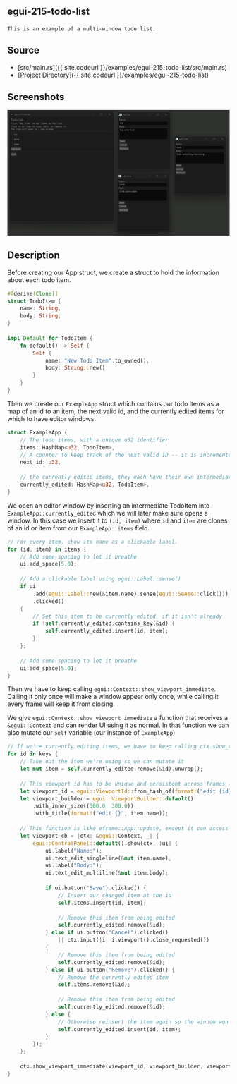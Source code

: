 ## egui-215-todo-list

    This is an example of a multi-window todo list.

## Source

- [src/main.rs]({{ site.codeurl }}/examples/egui-215-todo-list/src/main.rs)
- [Project Directory]({{ site.codeurl }}/examples/egui-215-todo-list)

## Screenshots

![Screenshot](screen1.png)

## Description

Before creating our App struct, we create a struct to hold the information about each todo item.

```rust
#[derive(Clone)]
struct TodoItem {
    name: String,
    body: String,
}

impl Default for TodoItem {
    fn default() -> Self {
        Self {
            name: "New Todo Item".to_owned(),
            body: String::new(),
        }
    }
}
```

Then we create our `ExampleApp` struct which contains our todo items as a map of an id to an item, the next valid id, and the currently edited items for which to have editor windows.

```rust
struct ExampleApp {
    // The todo items, with a unique u32 identifier
    items: HashMap<u32, TodoItem>,
    // A counter to keep track of the next valid ID -- it is incremented every time it's used
    next_id: u32,

    // the currently edited items, they each have their own intermediate state
    currently_edited: HashMap<u32, TodoItem>,
}
```

We open an editor window by inserting an intermediate TodoItem into `ExampleApp::currently_edited` which we will later make sure opens a window.
In this case we insert it to `(id, item)` where `id` and `item` are clones of an id or item from our `ExampleApp::items` field.

```rust
// For every item, show its name as a clickable label.
for (id, item) in items {
    // Add some spacing to let it breathe
    ui.add_space(5.0);

    // Add a clickable label using egui::Label::sense()
    if ui
        .add(egui::Label::new(&item.name).sense(egui::Sense::click()))
        .clicked()
    {
        // Set this item to be currently edited, if it isn't already
        if !self.currently_edited.contains_key(&id) {
            self.currently_edited.insert(id, item);
        }
    };

    // Add some spacing to let it breathe
    ui.add_space(5.0);
}
```

Then we have to keep calling `egui::Context::show_viewport_immediate`.
Calling it only once will make a window appear only once, while calling it every frame will keep it from closing.

We give `egui::Context::show_viewport_immediate` a function that receives a `&egui::Context` and can render UI using it as normal.
In that function we can also mutate our `self` variable (our instance of `ExampleApp`)

```rust
// If we're currently editing items, we have to keep calling ctx.show_viewport_immediate for every editor window, with its own id
for id in keys {
    // Take out the item we're using so we can mutate it
    let mut item = self.currently_edited.remove(&id).unwrap();

    // This viewport id has to be unique and persistent across frames
    let viewport_id = egui::ViewportId::from_hash_of(format!("edit {id}"));
    let viewport_builder = egui::ViewportBuilder::default()
        .with_inner_size((300.0, 300.0))
        .with_title(format!("edit {}", item.name));

    // This function is like eframe::App::update, except it can access ExampleApp as well
    let viewport_cb = |ctx: &egui::Context, _| {
        egui::CentralPanel::default().show(ctx, |ui| {
            ui.label("Name:");
            ui.text_edit_singleline(&mut item.name);
            ui.label("Body:");
            ui.text_edit_multiline(&mut item.body);

            if ui.button("Save").clicked() {
                // Insert our changed item at the id
                self.items.insert(id, item);

                // Remove this item from being edited
                self.currently_edited.remove(&id);
            } else if ui.button("Cancel").clicked()
                || ctx.input(|i| i.viewport().close_requested())
            {
                // Remove this item from being edited
                self.currently_edited.remove(&id);
            } else if ui.button("Remove").clicked() {
                // Remove the currently edited item
                self.items.remove(&id);

                // Remove this item from being edited
                self.currently_edited.remove(&id);
            } else {
                // Otherwise reinsert the item again so the window won't close
                self.currently_edited.insert(id, item);
            }
        });
    };

    ctx.show_viewport_immediate(viewport_id, viewport_builder, viewport_cb);
}
```

